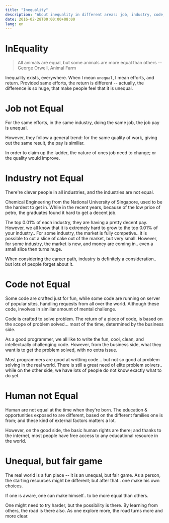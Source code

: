 ```yaml
---
title: "Inequality"
description: "About inequality in different areas: job, industry, code, human."
date: 2016-02-28T00:00:00+08:00
lang: en
---
```


# InEquality

>  All animals are equal, but some animals are more equal than others -- George Orwell, Animal Farm

Inequality exists, everywhere. When I mean `unequal`, I mean efforts, and return. Provided same efforts, the return is different -- actually, the difference is so huge, that make people feel that it is unequal.


# Job not Equal

For the same efforts, in the same industry, doing the same job, the job pay is unequal. 

However, they follow a general trend: for the same quality of work, giving out the same result, the pay is similiar.

In order to claim up the ladder, the nature of ones job need to change; or the quality would improve.

# Industry not Equal

There're clever people in all industries, and the industries are not equal.

Chemical Engineering from the National University of Singapore, used to be the hardest to get in. While in the recent years, because of the low price of petro, the graduates found it hard to get a decent job.

The top 0.01% of each industry, they are having a pretty decent pay. However, we all know that it is extremely hard to grow to the top 0.01% of your industry.. For some industry, the market is fully competive.. it is possible to cut a slice of cake out of the market, but very small. However, for some industry, the market is new, and money are coming in.. even a small slice then turns huge.

When considering the career path, industry is definitely a consideration.. but lots of people forget about it.


# Code not Equal

Some code are crafted just for fun, while some code are running on server of popular sites, handling requests from all over the world. Although these code, involves in similiar amount of mental challenge.

Code is crafted to solve problem. The return of a piece of code, is based on the scope of problem solved... most of the time, determined by the business side.

As a good programmer, we all like to write the fun, cool, clean, and intellectually challenging code. However, from the business side, what they want is to get the problem solved, with no extra issue.

Most programmers are good at writting code... but not so good at problem solving in the real world. There is still a great need of elite problem solvers.. while on the other side, we have lots of people do not know exactly what to do yet.


# Human not Equal

Human are not equal at the time when they're born. The education & opportunities exposed to are different, based on the different families one is from; and these kind of external factors matters a lot.

However, on the good side, the basic human rights are there; and thanks to the internet, most people have free access to any educational resource in the world.


# Unequal, but fair game

The real world is a fun place -- it is an unequal, but fair game. As a person, the starting resources might be different; but after that.. one make his own choices.

If one is aware, one can make himself.. to be more equal than others.

One might need to try harder, but the possibility is there. By learning from others, the road is there also. As one explore more, the road turns more and more clear.
